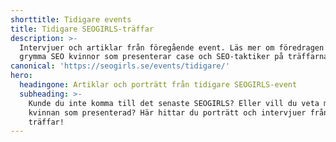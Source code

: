 ```yaml
---
shorttitle: Tidigare events
title: Tidigare SEOGIRLS-träffar
description: >-
  Intervjuer och artiklar från föregående event. Läs mer om föredragen och våra
  grymma SEO kvinnor som presenterar case och SEO-taktiker på träffarna
canonical: 'https://seogirls.se/events/tidigare/'
hero:
  headingone: Artiklar och porträtt från tidigare SEOGIRLS-event
  subheading: >-
    Kunde du inte komma till det senaste SEOGIRLS? Eller vill du veta mer om
    kvinnan som presenterad? Här hittar du porträtt och intervjuer från tidigare
    träffar!
---
```



